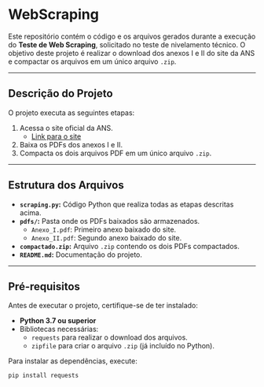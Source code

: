 # WebScraping

Este repositório contém o código e os arquivos gerados durante a execução do **Teste de Web Scraping**, solicitado no teste de nivelamento técnico. O objetivo deste projeto é realizar o download dos anexos I e II do site da ANS e compactar os arquivos em um único arquivo `.zip`.

---

## Descrição do Projeto

O projeto executa as seguintes etapas:
1. Acessa o site oficial da ANS.
   - [Link para o site](https://www.gov.br/ans/pt-br/acesso-a-informacao/participacao-da-sociedade/atualizacao-do-rol-de-procedimentos)
2. Baixa os PDFs dos anexos I e II.
3. Compacta os dois arquivos PDF em um único arquivo `.zip`.

---

## Estrutura dos Arquivos

- **`scraping.py`:** Código Python que realiza todas as etapas descritas acima.
- **`pdfs/`:** Pasta onde os PDFs baixados são armazenados.
  - `Anexo_I.pdf`: Primeiro anexo baixado do site.
  - `Anexo_II.pdf`: Segundo anexo baixado do site.
- **`compactado.zip`:** Arquivo `.zip` contendo os dois PDFs compactados.
- **`README.md`:** Documentação do projeto.

---

## Pré-requisitos

Antes de executar o projeto, certifique-se de ter instalado:
- **Python 3.7 ou superior**
- Bibliotecas necessárias:
  - `requests` para realizar o download dos arquivos.
  - `zipfile` para criar o arquivo `.zip` (já incluído no Python).

Para instalar as dependências, execute:
```bash
pip install requests
